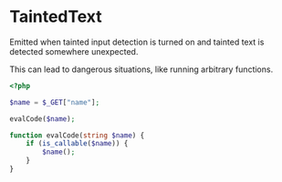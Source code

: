 # TaintedText

Emitted when tainted input detection is turned on and tainted text is detected somewhere unexpected.

This can lead to dangerous situations, like running arbitrary functions.

```php
<?php

$name = $_GET["name"];

evalCode($name);

function evalCode(string $name) {
    if (is_callable($name)) {
        $name();
    }
}
```
